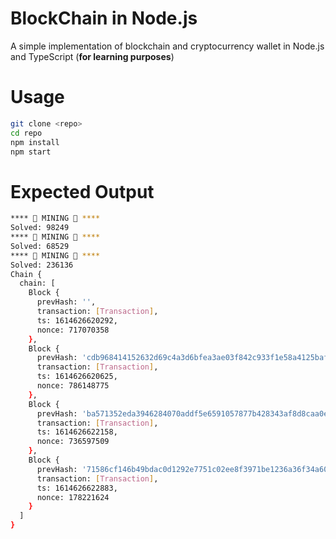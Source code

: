 # BlockChain in Node.js

A simple implementation of blockchain and cryptocurrency wallet in Node.js and TypeScript (**for learning purposes**)

# Usage

```bash
git clone <repo>
cd repo
npm install
npm start
```

# Expected Output

```bash
**** 🔨 MINING 🔨 ****
Solved: 98249
**** 🔨 MINING 🔨 ****
Solved: 68529
**** 🔨 MINING 🔨 ****
Solved: 236136
Chain {
  chain: [
    Block {
      prevHash: '',
      transaction: [Transaction],
      ts: 1614626620292,
      nonce: 717070358
    },
    Block {
      prevHash: 'cdb968414152632d69c4a3d6bfea3ae03f842c933f1e58a4125baf1fa445f9c4',
      transaction: [Transaction],
      ts: 1614626620625,
      nonce: 786148775
    },
    Block {
      prevHash: 'ba571352eda3946284070addf5e6591057877b428343af8d8caa0e6b3c52baca',
      transaction: [Transaction],
      ts: 1614626622158,
      nonce: 736597509
    },
    Block {
      prevHash: '71586cf146b49bdac0d1292e7751c02ee8f3971be1236a36f34a60d4dc0271ac',
      transaction: [Transaction],
      ts: 1614626622883,
      nonce: 178221624
    }
  ]
}
```
